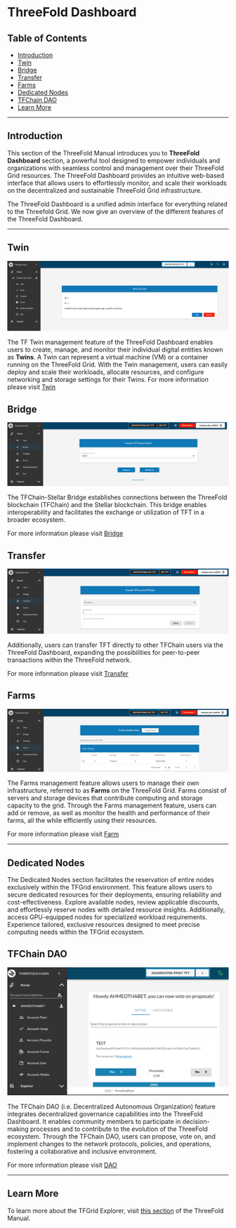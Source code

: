 <h1> ThreeFold Dashboard </h2>

<h2> Table of Contents </h2>

- [Introduction](#introduction)
- [Twin](#twin)
- [Bridge](#bridge)
- [Transfer](#transfer)
- [Farms](#farms)
- [Dedicated Nodes](#dedicated-nodes)
- [TFChain DAO](#tfchain-dao)
- [Learn More](#learn-more)

***

## Introduction

This section of the ThreeFold Manual introduces you to **ThreeFold Dashboard** section, a powerful tool designed to empower individuals and organizations with seamless control and management over their ThreeFold Grid resources. The ThreeFold Dashboard provides an intuitive web-based interface that allows users to effortlessly monitor, and scale their workloads on the decentralized and sustainable ThreeFold Grid infrastructure.

The ThreeFold Dashboard is a unified admin interface for everything related to the Threefold Grid. We now give an overview of the different features of the ThreeFold Dashboard.
***

## Twin

![twin mgmt](./img/dashboard_portal_twin.png)

The TF Twin management feature of the ThreeFold Dashboard enables users to create, manage, and monitor their individual digital entities known as **Twins**. A Twin can represent a virtual machine (VM) or a container running on the ThreeFold Grid. With the Twin management, users can easily deploy and scale their workloads, allocate resources, and configure networking and storage settings for their Twins.
For more information please visit [Twin](./twin.md)

## Bridge

![bridge](./img/dashboard_bridge.png)

The TFChain-Stellar Bridge establishes connections between the ThreeFold blockchain (TFChain) and the Stellar blockchain. This bridge enables interoperability and facilitates the exchange or utilization of TFT in a broader ecosystem.

For more information please visit [Bridge](./bridge.md)

## Transfer

![transfer](./img/dashboard_portal_transfer.png)

Additionally, users can transfer TFT directly to other TFChain users via the ThreeFold Dashboard, expanding the possibilities for peer-to-peer transactions within the ThreeFold network.

For more information please visit [Transfer](./transger.md)

## Farms

![farm mgmt](./img/dashboard_portal_farms.png)

The Farms management feature allows users to manage their own infrastructure, referred to as **Farms** on the ThreeFold Grid. Farms consist of servers and storage devices that contribute computing and storage capacity to the grid. Through the Farms management feature, users can add or remove, as well as monitor the health and performance of their farms, all the while efficiently using their resources.

For more information please visit [Farm](./farms.md)

***

## Dedicated Nodes

The Dedicated Nodes section facilitates the reservation of entire nodes exclusively within the TFGrid environment. This feature allows users to secure dedicated resources for their deployments, ensuring reliability and cost-effectiveness. Explore available nodes, review applicable discounts, and effortlessly reserve nodes with detailed resource insights. Additionally, access GPU-equipped nodes for specialized workload requirements. Experience tailored, exclusive resources designed to meet precise computing needs within the TFGrid ecosystem.

## TFChain DAO

![dao](./img/dashboard_dao.png)

The TFChain DAO (i.e. Decentralized Autonomous Organization) feature integrates decentralized governance capabilities into the ThreeFold Dashboard. It enables community members to participate in decision-making processes and to contribute to the evolution of the ThreeFold ecosystem. Through the TFChain DAO, users can propose, vote on, and implement changes to the network protocols, policies, and operations, fostering a collaborative and inclusive environment.

For more information please visit [DAO](./dao_voting.md)


***

<!-- ## TFGrid Explorer

The TFGrid Explorer feature provides a comprehensive view of the ThreeFold Grid infrastructure. Users can explore and analyze information related to ThreeFold nodes, farms, and grid statistics. It also provides insights into the farms contributing to the grid and their respective performance metrics. By utilizing the TFGrid Explorer, users can access detailed information about individual nodes, including their location, capacity, and availability. -->

<!-- ### Exploring Threefold Nodes

![nodes](./img/dashboard_explorer_nodes.png)

### Exploring Farms

![farms](./img/dashboard_explorer_farms.png)

### Grid Statistics

![stats](./img/dashboard_explorer_statistics.png) -->

## Learn More

To learn more about the TFGrid Explorer, visit [this section](./explorer/explorer_home.md) of the ThreeFold Manual.
